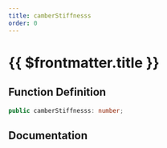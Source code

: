 ```yaml
---
title: camberStiffnesss
order: 0
---
```


# {{ $frontmatter.title }}

## Function Definition

```ts
public camberStiffnesss: number;
```

## Documentation

<!--@include: ./parts/camberStiffnesss.md-->

